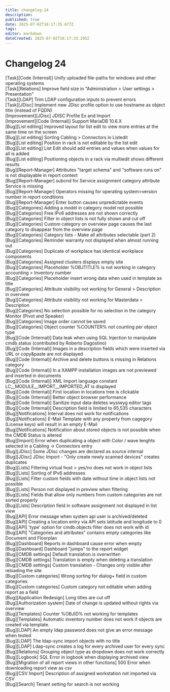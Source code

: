 ```yaml
---
title: changelog-24
description: 
published: true
date: 2025-07-02T16:17:35.677Z
tags: 
editor: markdown
dateCreated: 2025-07-02T16:17:33.295Z
---
```


# Changelog 24
<!-- cSpell:disable -->
<!-- markdownlint-disable MD052 -->
[Task][Code (Internal)]                                 Unify uploaded file-paths for windows and other operating systems<br>
[Task][Relations]                                       Improve field size in "Administration > User settings > Presentation"<br>
[Task][LDAP]                                            Trim LDAP configuration inputs to prevent errors<br>
[Task][JDisc]                                           Implement new JDisc profile option to use hostname as object title (instead of FQDN)<br>
[Improvement][JDisc]                                    JDISC Profile Ex and Import<br>
[Improvement][Code (Internal)]                          Support MariaDB 10.6.X<br>
[Bug][List editing]                                     Improved layout for list edit to view more entries at the same time on the screen<br>
[Bug][List editing]                                     Sorting Cabling > Connectors in Listedit<br>
[Bug][List editing]                                     Position in rack is not editable by the list edit<br>
[Bug][List editing]                                     List Edit should add entries and values when values for all is added<br>
[Bug][List editing]                                     Positioning objects in a rack via multiedit shows different results<br>
[Bug][Report-Manager]                                   Attributes "target schema" and "software runs on" is not displayable in report context<br>
[Bug][Report-Manager]                                   subcnd for Service assignment category attribute Service is missing<br>
[Bug][Report-Manager]                                   Operators missing for operating system>version number in report conditions<br>
[Bug][Report-Manager]                                   Enter button causes unpredictable events<br>
[Bug][Categories]                                       Adding a model in category model not possible<br>
[Bug][Categories]                                       Free IPv6 addresses are not shown correctly<br>
[Bug][Categories]                                       Filter in object lists is not fully shown and cut off<br>
[Bug][Categories]                                       Custom category on overview page causes the last category to disappear from the overview page<br>
[Bug][Categories]                                       Category lists - Make all attributes selectable (part 2)<br>
[Bug][Categories]                                       Reminder warranty not displayed when almost running out<br>
[Bug][Categories]                                       Duplicate of workplace has identical workplace components<br>
[Bug][Categories]                                       Assigned clusters displays empty site<br>
[Bug][Categories]                                       Placeholder %OBJTITLE% is not working in category accounting > Inventory number<br>
[Bug][Categories]                                       Placeholder insert wrong data when used in template as title<br>
[Bug][Categories]                                       Attribute visibility not working for General > Description in overview<br>
[Bug][Categories]                                       Attribute visibility not working for Masterdata > Description<br>
[Bug][Categories]                                       No selection possible for no selection in the category Monitor (Pivot and Speaker)<br>
[Bug][Categories]                                       Image order cannot be saved<br>
[Bug][Categories]                                       Object counter %COUNTER% not counting per object type<br>
[Bug][Code (Internal)]                                  Data leak when using SQL Injection to manipulate cmdb.status (contributed by Roberto Dagostino)<br>
[Bug][Code (Internal)]                                  Images in a description fields which were inserted via URL or copy&paste are not displayed<br>
[Bug][Code (Internal)]                                  Archive and delete buttons is missing in Relations category<br>
[Bug][Code (Internal)]                                  In a XAMPP installation images are not previewed and inserted in documents<br>
[Bug][Code (Internal)]                                  XML Import language constant LC__MODULE__IMPORT__IMPORTED_AT is displayed<br>
[Bug][Code (Internal)]                                  First location in locations tree is clickable<br>
[Bug][Code (Internal)]                                  Better object browser performance<br>
[Bug][Code (Internal)]                                  Sanitize input data deletes wysiwyg editor tags<br>
[Bug][Code (Internal)]                                  Description field is limited to 65,535 characters<br>
[Bug][Notifications]                                    Interval does not work for notifications<br>
[Bug][Notifications]                                    E-Mail Template with any property from cagegory (License keys) will result in an empty E-Mail<br>
[Bug][Notifications]                                    Notification about stored objects is not possible when the CMDB Status is altered<br>
[Bug][Import]                                           Error when duplicating a object with Color / wave lenghts selected in a Cabling -> Connectors entry<br>
[Bug][JDisc]                                            Some JDisc changes are declared as source internal<br>
[Bug][JDisc]                                            JDisc Import - "Only create newly scanned devices" creates duplicates<br>
[Bug][Lists]                                            Filtering virtual host > yes/no does not work in object lists<br>
[Bug][Lists]                                            Sorting of IPv6 addresses<br>
[Bug][Lists]                                            Filter custom fields with date without time in object lists not possible<br>
[Bug][Lists]                                            Person not displayed in preview when filtering<br>
[Bug][Lists]                                            Fields that allow only numbers from custom categories are not sorted properly<br>
[Bug][Lists]                                            Description field in software assignment not displayed in list view<br>
[Bug][API]                                              Error message when system api user is archived/deleted<br>
[Bug][API]                                              Creating a location entry via API sets latitude and longitude to 0<br>
[Bug][API]                                              'type' option for cmdb.objects filter does not work with id<br>
[Bug][API]                                              "Categories and attributes" contains empty categories like Document and Floorplan<br>
[Bug][Dashboard]                                        Reports in dashboard cause error when empty<br>
[Bug][Dashboard]                                        Dashboard "jumps" to the report widget<br>
[Bug][CMDB settings]                                    Default translation is overwritten<br>
[Bug][CMDB settings]                                    Translation is empty when deleting a translation<br>
[Bug][CMDB settings]                                    Custom translation - Changes only visible after reloading the site<br>
[Bug][Custom categories]                                Wrong sorting for dialog+ field in custom categories<br>
[Bug][Custom categories]                                Custom category not editable when adding report as a field<br>
[Bug][Application Redesign]                             Long titles are cut off<br>
[Bug][Authorization system]                             Date of change is updated without rights via overview<br>
[Bug][Templates]                                        Counter %OBJID% not working for templates<br>
[Bug][Templates]                                        Automatic inventory number does not work if objects are created via template.<br>
[Bug][LDAP]                                             An empty ldap password does not give an error message when tested<br>
[Bug][LDAP]                                             The ldap-sync import objects with no title<br>
[Bug][LDAP]                                             Ldap-sync creates a log for every archived user for every sync<br>
[Bug][Relations]                                        Grouping object type as dropdown does not work correctly<br>
[Bug][Logbook]                                          SQL Error in logbook when displaying archived view<br>
[Bug][Migration of all report views in other functions] 500 Error when downloading report view as csv<br>
[Bug][CSV Import]                                       Description of assigned workstation not imported via CSV<br>
[Bug][Search]                                           Tenant setting for search is not working
